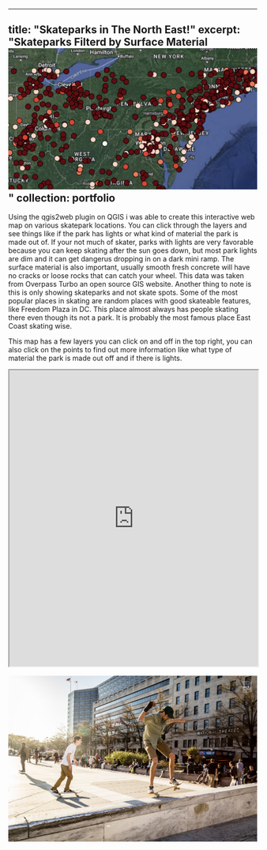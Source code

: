 
---
title: "Skateparks in The North East!"
excerpt: "Skateparks Filterd by Surface Material<br/><img src='/images/webmapscreenshot.png'>"
collection: portfolio
---


Using the qgis2web plugin on QGIS i was able to create this interactive web map on various skatepark locations. You can click through the layers and see things like if the park has lights or what kind of material the park is made out of. If your not much of skater, parks with lights are very favorable because you can keep skating after the sun goes down, but most park lights are dim and it can get dangerus dropping in on a dark mini ramp. The surface material is also important, usually smooth fresh concrete will have no cracks or loose rocks that can catch your wheel. This data was taken from Overpass Turbo an open source GIS website. Another thing to note is this is only showing skateparks and not skate spots. Some of the most popular places in skating are random places with good skateable features, like Freedom Plaza in DC. This place almost always has people skating there even though its not a park. It is probably the most famous place East Coast skating wise.

This map has a few layers you can click on and off in the top right, you can also click on the points to find out more information like what type of material the park is made out off and if there is lights. 

<iframe src="https://maxcoops123.github.io/maxcoops123.github.io/files/index.html" width="100%" height="600"></iframe>

![Skate](/images/skate.png "FreedomPlazaDC")
